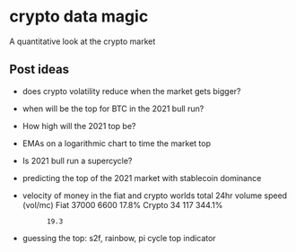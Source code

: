 # crypto data magic

A quantitative look at the crypto market 

## Post ideas

* does crypto volatility reduce when the market gets bigger?

* when will be the top for BTC in the 2021 bull run?

* How high will the 2021 top be?

* EMAs on a logarithmic chart to time the market top

* Is 2021 bull run a supercycle?

* predicting the top of the 2021 market with stablecoin dominance

* velocity of money in the fiat and crypto worlds
	total	24hr volume	speed (vol/mc)
Fiat	37000	6600	17.8%
Crypto	34	117	344.1%
			
			19.3

* guessing the top: s2f, rainbow, pi cycle top indicator
